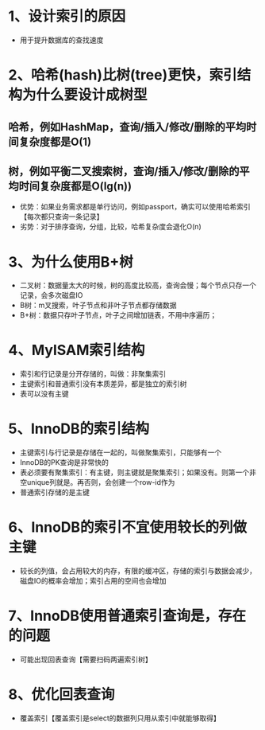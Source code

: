# 1、设计索引的原因
- 用于提升数据库的查找速度

# 2、哈希(hash)比树(tree)更快，索引结构为什么要设计成树型
## 哈希，例如HashMap，查询/插入/修改/删除的平均时间复杂度都是O(1)
## 树，例如平衡二叉搜索树，查询/插入/修改/删除的平均时间复杂度都是O(lg(n))
- 优势：如果业务需求都是单行访问，例如passport，确实可以使用哈希索引【每次都只查询一条记录】
- 劣势：对于排序查询，分组，比较，哈希复杂度会退化O(n)

# 3、为什么使用B+树
- 二叉树：数据量太大的时候，树的高度比较高，查询会慢；每个节点只存一个记录，会多次磁盘IO
- B树：m叉搜索，叶子节点和非叶子节点都存储数据
- B+树：数据只存叶子节点，叶子之间增加链表，不用中序遍历；

# 4、MyISAM索引结构
- 索引和行记录是分开存储的，叫做：非聚集索引
- 主键索引和普通索引没有本质差异，都是独立的索引树
- 表可以没有主键

# 5、InnoDB的索引结构
- 主键索引与行记录是存储在一起的，叫做聚集索引，只能够有一个
- InnoDB的PK查询是非常快的
- 表必须要有聚集索引：有主键，则主键就是聚集索引；如果没有。则第一个非空unique列就是。再否则，会创建一个row-id作为
- 普通索引存储的是主键

# 6、InnoDB的索引不宜使用较长的列做主键
- 较长的列值，会占用较大的内存，有限的缓冲区，存储的索引与数据会减少，磁盘IO的概率会增加；索引占用的空间也会增加

# 7、InnoDB使用普通索引查询是，存在的问题
- 可能出现回表查询【需要扫码两遍索引树】

# 8、优化回表查询
- 覆盖索引【覆盖索引是select的数据列只用从索引中就能够取得】
